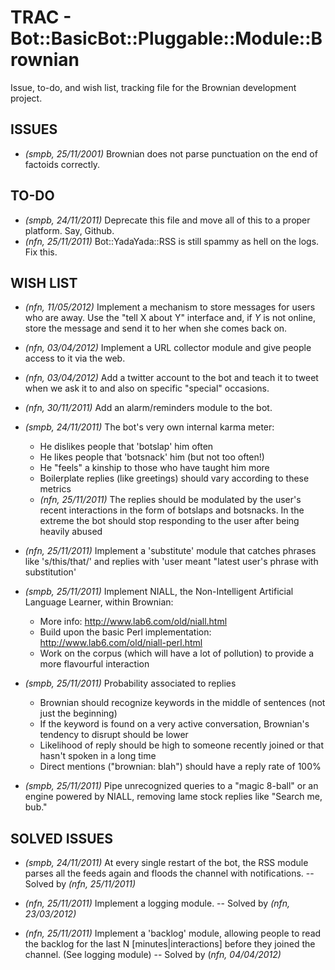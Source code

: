 # TRAC - Bot::BasicBot::Pluggable::Module::Brownian

Issue, to-do, and wish list, tracking file for the Brownian development project.

## ISSUES

 - _(smpb, 25/11/2001)_ Brownian does not parse punctuation on the end of factoids correctly.

## TO-DO

 - _(smpb, 24/11/2011)_ Deprecate this file and move all of this to a proper platform. Say, Github.
 - _(nfn, 25/11/2011)_ Bot::YadaYada::RSS is still spammy as hell on the logs. Fix this.

## WISH LIST

 - _(nfn, 11/05/2012)_ Implement a mechanism to store messages for users who are away.
   Use the "tell X about Y" interface and, if _Y_ is not online, store the message and
   send it to her when she comes back on.

 - _(nfn, 03/04/2012)_ Implement a URL collector module and give people access
   to it via the web.

 - _(nfn, 03/04/2012)_ Add a twitter account to the bot and teach it to tweet
   when we ask it to and also on specific "special" occasions.

 - _(nfn, 30/11/2011)_ Add an alarm/reminders module to the bot.

 - _(smpb, 24/11/2011)_ The bot's very own internal karma meter:
   - He dislikes people that 'botslap' him often
   - He likes people that 'botsnack' him (but not too often!)
   - He "feels" a kinship to those who have taught him more
   - Boilerplate replies (like greetings) should vary according to these metrics
   - _(nfn, 25/11/2011)_ The replies should be modulated by the user's recent 
     interactions in the form of botslaps and botsnacks. In the extreme the bot
     should stop responding to the user after being heavily abused

 - _(nfn, 25/11/2011)_ Implement a 'substitute' module that catches phrases 
   like 's/this/that/' and replies with 'user meant "latest user's phrase with 
   substitution'

 - _(smpb, 25/11/2011)_ Implement NIALL, the Non-Intelligent Artificial 
   Language Learner, within Brownian:
   - More info: http://www.lab6.com/old/niall.html
   - Build upon the basic Perl implementation: http://www.lab6.com/old/niall-perl.html
   - Work on the corpus (which will have a lot of pollution) to provide a more 
     flavourful interaction

 - _(smpb, 25/11/2011)_ Probability associated to replies
   - Brownian should recognize keywords in the middle of sentences (not just 
     the beginning)
   - If the keyword is found on a very active conversation, Brownian's tendency
     to disrupt should be lower
   - Likelihood of reply should be high to someone recently joined or that 
     hasn't spoken in a long time
   - Direct mentions ("brownian: blah") should have a reply rate of 100%

 - _(smpb, 25/11/2011)_ Pipe unrecognized queries to a "magic 8-ball" or an 
   engine powered by NIALL, removing lame stock replies like "Search me, bub."

## SOLVED ISSUES

 - _(smpb, 24/11/2011)_ At every single restart of the bot, the RSS module 
   parses all the feeds again and floods the channel with notifications.
   -- Solved by _(nfn, 25/11/2011)_

 - _(nfn, 25/11/2011)_ Implement a logging module. 
   -- Solved by _(nfn, 23/03/2012)_

 - _(nfn, 25/11/2011)_ Implement a 'backlog' module, allowing people to read 
   the backlog for the last N [minutes|interactions] before they joined the 
   channel. (See logging module) -- Solved by (_nfn, 04/04/2012)_

